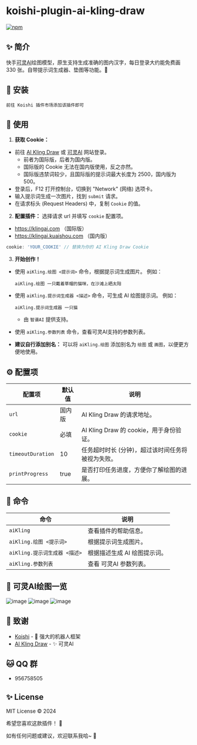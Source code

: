# koishi-plugin-ai-kling-draw

[![npm](https://img.shields.io/npm/v/koishi-plugin-ai-kling-draw?style=flat-square)](https://www.npmjs.com/package/koishi-plugin-ai-kling-draw)

## ✨ 简介

快手[可灵AI](https://klingai.kuaishou.com/text-to-image/new)绘图模型，原生支持生成准确的图内汉字，每日登录大约能免费画 330 张。自带提示词生成器、垫图等功能。🎨

## 🎉 安装

```
前往 Koishi 插件市场添加该插件即可
```

## 🌈 使用

1. **获取 Cookie：**

- 前往 [AI Kling Draw](https://klingai.com/text-to-image/new)
  或 [可灵AI](https://klingai.kuaishou.com/text-to-image/new) 网站登录。
  - 前者为国际版，后者为国内版。
  - 国际版的 Cookie 无法在国内版使用，反之亦然。
  - 国际版违禁词较少，且国际版的提示词最大长度为 2500，国内版为 500。
- 登录后，F12 打开控制台，切换到 "Network" (网络) 选项卡。
- 输入提示词生成一次图片，找到 `submit` 请求。
- 在请求标头 (Request Headers) 中，复制 `Cookie` 的值。

2. **配置插件：** 选择请求 url 并填写 `cookie` 配置项。

- https://klingai.com （国际版）
- https://klingai.kuaishou.com （国内版）

```typescript
cookie: 'YOUR_COOKIE' // 替换为你的 AI Kling Draw Cookie
```

3. **开始创作！**

- 使用 `aiKling.绘图 <提示词>` 命令，根据提示词生成图片。 例如：

  ```
  aiKling.绘图 一只戴着草帽的猫咪，在沙滩上晒太阳
  ```

- 使用 `aiKling.提示词生成器 <描述>` 命令，可生成 AI 绘图提示词。 例如：

  ```
  aiKling.提示词生成器 一只猫
  ```
  - 由 `智谱AI` 提供支持。

- 使用 `aiKling.参数列表` 命令，查看可灵AI支持的参数列表。

- **建议自行添加别名：** 可以将 `aiKling.绘图` 添加别名为 `绘图` 或 `画图`，以便更方便地使用。

## ⚙️ 配置项

| 配置项               | 默认值  | 说明                             |
|-------------------|------|--------------------------------|
| `url`             | 国内版  | AI Kling Draw 的请求地址。           |
| `cookie`          | 必填   | AI Kling Draw 的 cookie，用于身份验证。 |
| `timeoutDuration` | 10   | 任务超时时长 (分钟)，超过该时间任务将被视为失败。     |
| `printProgress`   | true | 是否打印任务进度，方便你了解绘图的进展。           |

## 🌼 命令

| 命令                    | 说明               |
|-----------------------|------------------|
| `aiKling`             | 查看插件的帮助信息。       |
| `aiKling.绘图 <提示词>`    | 根据提示词生成图片。       |
| `aiKling.提示词生成器 <描述>` | 根据描述生成 AI 绘图提示词。 |
| `aiKling.参数列表`        | 查看 可灵AI 参数列表。    |

## 🌸 可灵AI绘图一览

![image](https://github.com/user-attachments/assets/84249060-f98f-4b4b-8769-981ff3b0af5a)
![image](https://github.com/user-attachments/assets/8e32ec9e-33cb-4d00-b107-b1670c8f0b8a)
![image](https://github.com/user-attachments/assets/bbf23f08-4733-40ef-905c-e7fee3307ede)

## 🍧 致谢

* [Koishi](https://koishi.chat/) - 💖 强大的机器人框架
* [AI Kling Draw](https://klingai.com/text-to-image/new) - ✨ 可灵AI

## 🐱 QQ 群

- 956758505

## ✨ License

MIT License © 2024

希望您喜欢这款插件！ 💫

如有任何问题或建议，欢迎联系我哈~ 🎈
